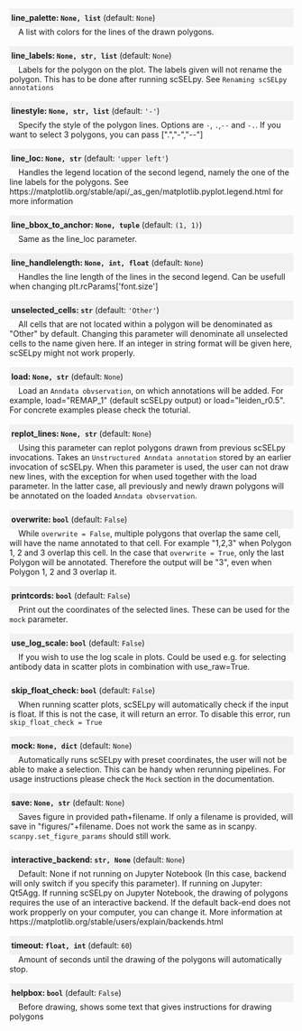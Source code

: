 <div style="background-color:rgba(0, 0, 0, 0.0470588); text-align:left; vertical-align: middle; padding:8px 0;"><b>&nbsp;line_palette: <code>None, list</code></b> (default:  <code>None</code>)</div>  &nbsp;&nbsp;&nbsp; A list with colors for the lines of the drawn polygons. <br><br>  <div style="background-color:rgba(0, 0, 0, 0.0470588); text-align:left; vertical-align: middle; padding:8px 0;"><b>&nbsp;line_labels: <code>None, str, list</code></b> (default:  <code>None</code>)</div>  &nbsp;&nbsp;&nbsp; Labels for the polygon on the plot. The labels given will not rename the polygon. This has to be done after running scSELpy. See <code>Renaming scSELpy annotations</code> <br><br>  <div style="background-color:rgba(0, 0, 0, 0.0470588); text-align:left; vertical-align: middle; padding:8px 0;"><b>&nbsp;linestyle: <code>None, str, list</code></b> (default:  <code>'-'</code>)</div>  &nbsp;&nbsp;&nbsp; Specify the style of the polygon lines. Options are <code>-</code>, <code>.</code>,<code>--</code> and <code>-.</code>. If you want to select 3 polygons, you can pass [".","-","--"] <br><br>  <div style="background-color:rgba(0, 0, 0, 0.0470588); text-align:left; vertical-align: middle; padding:8px 0;"><b>&nbsp;line_loc: <code>None, str</code></b> (default:  <code>'upper left'</code>)</div>  &nbsp;&nbsp;&nbsp; Handles the legend location of the second legend, namely the one of the line labels for the polygons. See https://matplotlib.org/stable/api/_as_gen/matplotlib.pyplot.legend.html for more information <br><br>  <div style="background-color:rgba(0, 0, 0, 0.0470588); text-align:left; vertical-align: middle; padding:8px 0;"><b>&nbsp;line_bbox_to_anchor: <code>None, tuple</code></b> (default:  <code>(1, 1)</code>)</div>  &nbsp;&nbsp;&nbsp; Same as the line_loc parameter. <br><br>  <div style="background-color:rgba(0, 0, 0, 0.0470588); text-align:left; vertical-align: middle; padding:8px 0;"><b>&nbsp;line_handlelength: <code>None, int, float</code></b> (default:  <code>None</code>)</div>  &nbsp;&nbsp;&nbsp; Handles the line length of the lines in the second legend. Can be usefull when changing plt.rcParams['font.size'] <br><br>  <div style="background-color:rgba(0, 0, 0, 0.0470588); text-align:left; vertical-align: middle; padding:8px 0;"><b>&nbsp;unselected_cells: <code>str</code></b> (default:  <code>'Other'</code>)</div>  &nbsp;&nbsp;&nbsp; All cells that are not located within a polygon will be denominated as "Other" by default. Changing this parameter will denominate all unselected cells to the name given here. If an integer in string format will be given here, scSELpy might not work properly. <br><br>  <div style="background-color:rgba(0, 0, 0, 0.0470588); text-align:left; vertical-align: middle; padding:8px 0;"><b>&nbsp;load: <code>None, str</code></b> (default:  <code>None</code>)</div>  &nbsp;&nbsp;&nbsp; Load an <code>Anndata obvservation</code>, on which annotations will be added. For example, load="REMAP_1" (default scSELpy output) or load="leiden_r0.5". For concrete examples please check the toturial. <br><br>  <div style="background-color:rgba(0, 0, 0, 0.0470588); text-align:left; vertical-align: middle; padding:8px 0;"><b>&nbsp;replot_lines: <code>None, str</code></b> (default:  <code>None</code>)</div>  &nbsp;&nbsp;&nbsp; Using this parameter can replot polygons drawn from previous scSELpy invocations. Takes an <code>Unstructured Anndata annotation</code> stored by an earlier invocation of scSELpy. When this parameter is used, the user can not draw new lines, with the exception for when used together with the load parameter. In the latter case, all previously and newly drawn polygons will be annotated on the loaded <code>Anndata obvservation</code>. <br><br>  <div style="background-color:rgba(0, 0, 0, 0.0470588); text-align:left; vertical-align: middle; padding:8px 0;"><b>&nbsp;overwrite: <code>bool</code></b> (default:  <code>False</code>)</div>  &nbsp;&nbsp;&nbsp; While <code>overwrite = False</code>, multiple polygons that overlap the same cell, will have the name annotated to that cell. For example "1,2,3" when Polygon 1, 2 and 3 overlap this cell. In the case that <code>overwrite = True</code>, only the last Polygon will be annotated. Therefore the output will be "3", even when Polygon 1, 2 and 3 overlap it. <br><br>  <div style="background-color:rgba(0, 0, 0, 0.0470588); text-align:left; vertical-align: middle; padding:8px 0;"><b>&nbsp;printcords: <code>bool</code></b> (default:  <code>False</code>)</div>  &nbsp;&nbsp;&nbsp; Print out the coordinates of the selected lines. These can be used for the <code>mock</code> parameter. <br><br>  <div style="background-color:rgba(0, 0, 0, 0.0470588); text-align:left; vertical-align: middle; padding:8px 0;"><b>&nbsp;use_log_scale: <code>bool</code></b> (default:  <code>False</code>)</div>  &nbsp;&nbsp;&nbsp; If you wish to use the log scale in plots. Could be used e.g. for selecting antibody data in scatter plots in combination with use_raw=True. <br><br>  <div style="background-color:rgba(0, 0, 0, 0.0470588); text-align:left; vertical-align: middle; padding:8px 0;"><b>&nbsp;skip_float_check: <code>bool</code></b> (default:  <code>False</code>)</div>  &nbsp;&nbsp;&nbsp; When running scatter plots, scSELpy will automatically check if the input is float. If this is not the case, it will return an error. To disable this error, run <code>skip_float_check = True</code> <br><br>  <div style="background-color:rgba(0, 0, 0, 0.0470588); text-align:left; vertical-align: middle; padding:8px 0;"><b>&nbsp;mock: <code>None, dict</code></b> (default:  <code>None</code>)</div>  &nbsp;&nbsp;&nbsp; Automatically runs scSELpy with preset coordinates, the user will not be able to make a selection. This can be handy when rerunning pipelines. For usage instructions please check the <code>Mock</code> section in the documentation. <br><br>  <div style="background-color:rgba(0, 0, 0, 0.0470588); text-align:left; vertical-align: middle; padding:8px 0;"><b>&nbsp;save: <code>None, str</code></b> (default:  <code>None</code>)</div>  &nbsp;&nbsp;&nbsp; Saves figure in provided path+filename. If only a filename is provided, will save in "figures/"+filename. Does not work the same as in scanpy. <code>scanpy.set_figure_params</code> should still work. <br><br>  <div style="background-color:rgba(0, 0, 0, 0.0470588); text-align:left; vertical-align: middle; padding:8px 0;"><b>&nbsp;interactive_backend: <code>str, None</code></b> (default:  <code>None</code>)</div>  &nbsp;&nbsp;&nbsp; Default: None if not running on Jupyter Notebook (In this case, backend will only switch if you specify this parameter). If running on Jupyter: Qt5Agg. If running scSELpy on Jupyter Notebook, the drawing of polygons requires the use of an interactive backend. If the default back-end does not work propperly on your computer, you can change it. More information at https://matplotlib.org/stable/users/explain/backends.html <br><br>  <div style="background-color:rgba(0, 0, 0, 0.0470588); text-align:left; vertical-align: middle; padding:8px 0;"><b>&nbsp;timeout: <code>float, int</code></b> (default:  <code>60</code>)</div>  &nbsp;&nbsp;&nbsp; Amount of seconds until the drawing of the polygons will automatically stop. <br><br>  <div style="background-color:rgba(0, 0, 0, 0.0470588); text-align:left; vertical-align: middle; padding:8px 0;"><b>&nbsp;helpbox: <code>bool</code></b> (default:  <code>False</code>)</div>  &nbsp;&nbsp;&nbsp; Before drawing, shows some text that gives instructions for drawing polygons <br><br>